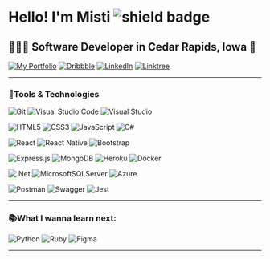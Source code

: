 # Hello! I'm Misti ![shield badge](https://img.shields.io/badge/%F0%9F%A9%B7-miski-%23EA4C89?style=plastic&logo=react)

## 👩🏻‍💻 Software Developer in Cedar Rapids, Iowa 🌽

[![My Portfolio](https://img.shields.io/badge/-Portfolio-%23EA4C89?style=plastic&logo=react)](https://mistidinzy.com)
[![Dribbble](https://img.shields.io/badge/Dribbble-EA4C89?style=plastic&logo=dribbble&logoColor=white)](https://dribbble.com/mistidinzy)
[![LinkedIn](https://img.shields.io/badge/LinkedIn-%23EA4C89.svg?style=plastic&logo=linkedin&logoColor=white)](https://www.linkedin.com/in/mistidinzy/)
[![Linktree](https://img.shields.io/badge/Linktree-%23EA4C89?style=plastic&logo=linktree&logoColor=white)](https://linktr.ee/mdinzy) 

---

### 🥞Tools & Technologies

![Git](https://img.shields.io/badge/git-%23F05033.svg?style=plastic&logo=git&logoColor=white)
![Visual Studio Code](https://img.shields.io/badge/Visual%20Studio%20Code-0078d7.svg?style=plastic&logo=visual-studio-code&logoColor=white)
![Visual Studio](https://img.shields.io/badge/Visual%20Studio-5C2D91.svg?style=plastic&logo=visual-studio&logoColor=white)

![HTML5](https://img.shields.io/badge/HTML5-%23E34F26.svg?style=plastic&logo=html5&logoColor=white)
![CSS3](https://img.shields.io/badge/CSS3-%231572B6.svg?style=plastic&logo=css3&logoColor=white)
![JavaScript](https://img.shields.io/badge/JavaScript-%23323330.svg?style=plastic&logo=javascript&logoColor=%23F7DF1E)
![C#](https://img.shields.io/badge/C%23-%23239120.svg?style=plastic&logo=c-sharp&logoColor=white) 
  
![React](https://img.shields.io/badge/React-%2320232a.svg?style=plastic&logo=react&logoColor=%2361DAFB)
![React Native](https://img.shields.io/badge/React_Native-%2320232a.svg?style=plastic&logo=react&logoColor=%2361DAFB)
![Bootstrap](https://img.shields.io/badge/Bootstrap-%23563D7C.svg?style=plastic&logo=bootstrap&logoColor=white) 
  
![Express.js](https://img.shields.io/badge/Express.js-%23404d59.svg?style=plastic&logo=express&logoColor=%2361DAFB)
![MongoDB](https://img.shields.io/badge/MongoDB-%234ea94b.svg?style=plastic&logo=mongodb&logoColor=white)
![Heroku](https://img.shields.io/badge/Heroku-%23430098.svg?style=plastic&logo=heroku&logoColor=white)
![Docker](https://img.shields.io/badge/Docker-%230db7ed.svg?style=plastic&logo=docker&logoColor=white)

![.Net](https://img.shields.io/badge/.NET-5C2D91?style=plastic&logo=.net&logoColor=white)
![MicrosoftSQLServer](https://img.shields.io/badge/Microsoft%20SQL%20Server-CC2927?style=plastic&logo=microsoft%20sql%20server&logoColor=white)
![Azure](https://img.shields.io/badge/Azure-%230072C6.svg?style=plastic&logo=microsoftazure&logoColor=white)

![Postman](https://img.shields.io/badge/Postman-FF6C37?style=plastic&logo=postman&logoColor=white)
![Swagger](https://img.shields.io/badge/-Swagger-%23Clojure?style=plastic&logo=swagger&logoColor=white)
![Jest](https://img.shields.io/badge/-Jest-%23C21325?style=plastic&logo=jest&logoColor=white)

---
 
### 📚What I wanna learn next:

![Python](https://img.shields.io/badge/Python-3670A0?style=plastic&logo=python&logoColor=ffdd54)
![Ruby](https://img.shields.io/badge/Ruby-%23CC342D.svg?style=plastic&logo=ruby&logoColor=white)
![Figma](https://img.shields.io/badge/Figma-%23F24E1E.svg?style=plastic&logo=figma&logoColor=white)  

---
